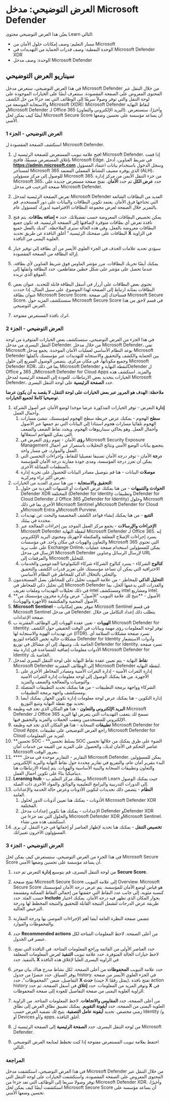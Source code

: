 <!---
---
العرض التوضيحي: العنوان: الوحدة النمطية "مدخل Microsoft Defender": "مسار التعلم: وصف قدرات حلول أمان Microsoft؛ الوحدة 4: وصف قدرات الحماية من التهديدات في Microsoft Defender XDR؛ الوحدة 7: وصف مدخل Microsoft Defender
---
--->

# العرض التوضيحي: مدخل Microsoft Defender

يعيّن هذا العرض التوضيحي محتوى Learn التالي:

- مسار التعليم: وصف إمكانات حلول الأمان من Microsoft
- الوحدة النمطية: وصف قدرات الحماية من التهديدات في Microsoft Defender XDR
- الوحدة: وصف مدخل Microsoft Defender

## سيناريو العرض التوضيحي

في هذا العرض التوضيحي، ستعرض مدخل Microsoft Defender من خلال التنقل عبر المحتوى المعروض على الصفحة المقصودة. ستتعرف أيضًا على الخيارات الموجودة على لوحة التنقل والتي توفر وصولاً سريعًا إلى الوظائف التي تعد جزءًا من حل الكشف والاستجابة الموسعة من Microsoft (XDR): ‏Microsoft Defender لنقاط النهاية وMicrosoft Defender لـ Office 365 (البريد الإلكتروني والتعاون).  وأخيرًا، ستستعرض أيضًا كيف يمكن لحل Microsoft Secure Score أن يساعد مؤسسة على تحسين وضعها الأمني.

### العرض التوضيحي - الجزء 1

استكشف الصفحة المقصودة ل Microsoft Defender.

1. افتح علامة تبويب المستعرض للصفحة الرئيسية ل Microsoft Defender.  إذا قمت بإغلاق المستعرض مسبقًا، فافتح Microsoft Edge. في شريط العناوين، أدخل **https://admin.microsoft.com** وسجل الدخول باستخدام بيانات اعتماد المسؤول لمستأجر Microsoft 365 الذي يوفره مضيف النشاط المعملي المعتمد (ALH)، للوصول إلى مركز مسؤولي Microsoft 365. من جزء التنقل الأيمن من مركز إدارة Microsoft 365، حدد **عرض الكل** ثم حدد **الأمان**.  تفتح صفحة مستعرض جديدة على صفحة الترحيب في مدخل Microsoft Defender.  

1. تعرض الصفحة الرئيسية لمدخل Microsoft Defender العديد من البطاقات الشائعة التي تحتاجها فرق الأمان. يعتمد تكوين البطاقات والبيانات على دور المستخدم. قم بالتمرير خلال الصفحة لعرض مجموعة البطاقات الافتراضية لدورك كمسؤول عام.

1. يمكن تخصيص البطاقات المعروضة حسب تفضيلاتك.  حدد **+ إضافة بطاقات**. يتم فتح نافذة تعرض أي بطاقات متوفرة لإضافتها إلى الصفحة الرئيسية.  قد تكون جميع البطاقات معروضة بالفعل، وفي هذه الحالة سترى الملاحظة، "لديك بالفعل جميع البطاقات على صفحتك الرئيسية." أغلق النافذة عن طريق تحديد **X** في الزاوية العلوية اليمنى من النافذة.

1. سيؤدي تحديد علامات الحذف في الجزء العلوي الأيسر من أي بطاقة إلى توفير خيار إزالة البطاقة من الصفحة المقصودة.  

1. يمكنك أيضًا تحريك البطاقات. مرر مؤشر الماوس فوق شريط العناوين لأي بطاقة، عندما تحصل على مؤشر على شكل خطين متقاطعين، حدد البطاقة وانقلها إلى الموقع الذي تريده.  

1. تحتوي بعض البطاقات على أزرار في أسفل البطاقة قابلة للتحديد. عنوان بعض البطاقات بمثابة ارتباط إلى الصفحة لهذا الموضوع.  على سبيل المثال، إذا حددت عنوان بطاقة Microsoft Secure Score، فستأخذك إلى صفحة Microsoft Secure Score.  ستستكشف المزيد حول Microsoft Secure Score في قسم لاحق من هذا العرض التوضيحي.

1. اترك نافذة المستعرض مفتوحة.

### العرض التوضيحي - الجزء 2

في هذا الجزء من العرض التوضيحي، ستستكشف بعض الخيارات المتوفرة من لوحة التنقل اليسرى من مدخل Defender.  من خلال مدخل Microsoft Defender، تفي Microsoft بوعد النظام الأساسي لعمليات الأمان الموحدة. يجمع مدخل Microsoft Defender بين الحماية والكشف والتحقيق والاستجابة للتهديدات عبر مؤسستك بأكملها وجميع مكوناتها، في مكان مركزي. يتضمن الوصول السريع إلى حلول Microsoft Defender XDR، بما في ذلك Microsoft Defender لنقطة النهاية وDefender ل Office ل 365 وMicrosoft Defender for Cloud Apps والمزيد.  استكشف هذه الخيارات بتحديد بعض الارتباطات.   للعودة إلى الصفحة الرئيسية لمدخل Microsoft Defender، حدد **الصفحة الرئيسية** على لوحة التنقل اليسرى.

**ملاحظة: الهدف هو المرور عبر بعض الخيارات على لوحة التنقل، لا يقصد به أن يكون عرضا توضيحيا كاملا لجميع الخيارات**.

1. **إدارة** التعرض - توفر الخيارات المذكورة عرضا موحدا لوضع الأمان عبر أصول الشركة وأحمال العمل.
    1. **سطح** الهجوم - يمكنك عرض خريطة سطح الهجوم لمؤسستك. تنشئ مسارات الهجوم تلقائيا مسارات هجوم استنادا إلى البيانات التي تم جمعها عبر الأصول وأحمال العمل. وهو يحاكي سيناريوهات الهجوم، ويحدد نقاط الضعف والضعف التي يمكن للمهاجم استغلالها.
    1. **رؤى** الأمان - تقوم رؤى التعرض في Microsoft Security Exposure Management بتجميع بيانات الوضع الأمني ونتائج التحليلات باستمرار عبر أحمال العمل والموارد، في مسار واحد.
    1. **درجة** الأمان - توفر درجة الأمان تصنيفا تفصيليا للنقاط، وإجراءات التحسين التي يمكن أن تعزز درجة المؤسسة، ومدى جودة مقارنة درجة الأمان للمؤسسة بالمنظمات المماثلة الأخرى.
    1. **موصلات** البيانات - هنا قم بتوصيل مصادر البيانات للحصول على تجربة إدارة تعرض أكثر ثراء ومركزية.
1. **التحقيق والاستجابة** - من هنا سترى العديد من الخيارات:
    1. **الحوادث والتنبيهات** - من هنا يمكنك عرض الحوادث أو التنبيهات الفردية من حلول Defender XDR المختلفة (Defender for Identity وتطبيقات Defender for Cloud Defender لـ Office 365 وDefender for Identity) وحلول Microsoft الأخرى بما في ذلك Microsoft Sentinel وMicrosoft Defender for Cloud وMicrosoft Entra وMicrosoft Purview.
    1. **التتبع** - من هنا يمكنك إنشاء قواعد الكشف المخصصة والبحث عن تهديدات محددة في بيئتك.
    1. **الإجراءات والإرسالات** - يجمع مركز العمل الموحد بين إجراءات المعالجة عبر Microsoft Defender لنقطة النهاية Microsoft Defender لـ Office 365. إنه يسرد إجراءات الإصلاح المعلقة والمكتملة لأجهزتك ومحتوى البريد الإلكتروني والتعاون والهويات في مكان واحد. في مؤسسات Microsoft 365 التي تحتوي على علب بريد Exchange Online، يمكن للمسؤولين استخدام صفحة عمليات الإرسال في مدخل Microsoft Defender لإرسال الرسائل وعناوين URL والمرفقات إلى Microsoft للتحليل.
    1. **كتالوج** الشركاء - يسرد كتالوج الشركاء شركاء التكنولوجيا المدعومين والخدمات الاحترافية التي يمكن أن تساعد مؤسستك على تعزيز قدرات الكشف والتحقيق والتحلي بالتحلال الذكي للمخاطر في النظام الأساسي.
1. **التحليل الذكي** للمخاطر - من علامة التبويب تحليل ذكي للمخاطر، يصل المستخدمون إلى تحليل ذكي للمخاطر في Microsoft Defender والقدرات التي يدعمها الحل، بما في ذلك تحليلات التهديدات وملفات تعريف intel ومستكشف intel ومشاريع intel.
1. **الأصول - **تتيح لك علامة التبويب "الأصول" عرض وإدارة مخزون مؤسستك من الأصول المحمية والمكتشفة (الأجهزة والهويات).
1. **Microsoft Sentinel** - تتوفر بعض إمكانيات Microsoft Sentinel في قسم Microsoft Sentinel في مدخل Defender.  يتطلب ذلك إعداد التكامل من خلال صفحة الإعدادات.
1. **الهويات** - تعين عقدة الهويات إلى الوظائف المقترنة ب Microsoft Defender for Identity. توفر لوحة المعلومات رؤى مهمة وبيانات في الوقت الحقيقي حول الكشف عن تهديدات الهوية والاستجابة لها (ITDR). تسرد صفحة مشكلات السلامة أي مشكلات حالية تخص الكفاءة لتوزيع Defender for Identity وأدوات الاستشعار الخاصة بك، وتنبيهك إلى أي مشاكل في توزيع Defender for Identity. تسرد صفحة الأدوات معلومات إضافية للمساعدة في إدارة بيئة Microsoft Defender for Identity الخاصة بك.
1. **نقاط** النهاية - يتم تعيين عقدة نقاط النهاية على لوحة التنقل اليسرى لمدخل Microsoft Defender إلى الوظائف المقترنة Microsoft Defender لنقطة النهاية.
    1. إدارة الثغرات الأمنية - إدارة الثغرات الأمنية ومصادر المخاطر الأخرى على الأجهزة. من هنا يمكنك الوصول إلى لوحة معلومات إدارة الثغرات الأمنية والتوصيات والمعالجة والضعف والمزيد.
    1. الشركاء وواجهة برمجة التطبيقات - من هنا يمكنك تحديد التطبيقات المتصلة ومستكشف واجهة برمجة التطبيقات.
    1. إدارة التكوين - هنا يمكنك عرض لوحة معلومات إدارة تكوين الجهاز.  يمكنك أيضا تحديد نهج نقطة النهاية وتتبع التوزيع.
1. **البريد الإلكتروني والتعاون** - هذا هو المكان الذي تجد فيه وظيفة Microsoft Defender لـ Office 365 تسمح لك بتعقب التهديدات التي يتعرض لها البريد الإلكتروني للمستخدمين وتعقب الحملات والمزيد والتحقيق فيها.
1. **تطبيقات** السحابة - هذا هو المكان الذي تجد فيه وظيفة Microsoft Defender for Cloud Apps. راجع العرض التوضيحي على تطبيقات Microsoft Defender for Cloud لمزيد من المعلومات.
1. **تحسين SOC - **يسلط تحسين SOC الضوء على طرق يمكنك من خلالها تحسين عناصر التحكم في الأمان لديك، والحصول على المزيد من القيمة من خدمات أمان Microsoft بمرور الوقت.
1. **** التقارير - التقارير موحدة في مدخل Microsoft Defender. يمكن للمسؤولين البدء بتقرير أمان عام، والتفريع في تقارير محددة حول نقاط النهاية والبريد الإلكتروني والتعاون وتطبيقات السحابة والبنية الأساسية والهويات. يتم إنشاء الارتباطات هنا ديناميكياً بناءً على تكوين أحمال العمل.
1. **Leraning hub** - يربطك مركز التعلم ب Microsoft Learn حيث يمكنك الوصول إلى الدورات التدريبية والبرامج التعليمية والوثائق والمواد الأخرى ذات الصلة.
1. **النظام** - يتضمن ذلك تحديدات لتكوين الأذونات وعرض حالة الخدمة والإعدادات العامة.
    1. الأذونات - يمكنك هنا تعيين أذونات الدور لحلول Microsoft Defender XDR المختلفة.
    1. الإعدادات - يمكنك هنا تكوين إعدادات مدخل Defender وDefender XDR والحلول التي تعد جزءا من Microsoft Defender XDR وMicrosoft Sentinel.  استكشف هذه متى تشاء.
1. **تخصيص التنقل** - يمكنك هنا تحديد لإظهار العناصر أو إخفائها في جزء التنقل. لن يرى المسؤولون الآخرون تغييراتك.

### العرض التوضيحي - الجزء 3

في هذا الجزء من العرض التوضيحي، ستستعرض كيف يمكن لحل Microsoft Secure Score أن يساعد مؤسسة على تحسين وضعها الأمني.

1. من لوحة التنقل اليسرى، قم بتوسيع **إدارة** التعرض ثم حدد **Secure Score**.

1. تفتح صفحة Microsoft Secure Score إلى علامة التبويب Overview. ‏Microsoft Secure Score هو قياس لوضع الأمان للمؤسسة. يتم عرض درجة الأمان لمؤسستك كنسبة مئوية، إلى جانب عدد النقاط التي حققتها من إجمالي النقاط الممكنة ومقسمة حسب الفئة. حدد **Include** بجوار المكان الذي تظهر فيه درجة الأمان. يمكنك اختيار طريقة عرض الدرجات لتشمل النتيجة القابلة للتحقيق والنتيجة المخطط لها ودرجة الترخيص الحالية.

1. تتضمن صفحة النظرة العامة أيضا أهم الإجراءات الموصى بها ودرجة المقارنة والمحفوظات والموارد.

1. حدد **Recommended actions** من أعلى الصفحة.  لاحظ المعلومات المتاحة لكل عنصر في الجدول.  

1. حدد العناصر الأولى من القائمة وراجع المعلومات المتاحة. في النافذة التي تفتح، لاحظ خيارات الحالة المتوفرة. حدد علامة تبويب **التنفيذ** لعرض المعلومات المتعلقة بالتنفيذ. حدد **X** في الزاوية اليسرى العليا لإغلاق هذه النافذة

1. حدد علامة التبويب **المحفوظات** من أعلى الصفحة.  لكل نشاط مدرج هناك بيان موجز يوفر السياق.  حدد عنصرًا من جدول history.  في الجزء العلوي الأيسر من صفحة التفاصيل، ضمن "المحفوظات"، حدد **X حدث** (حيث X يمثل رقمًا).  تفتح نافذة action history وتوفر المزيد من المعلومات.  حدد **إغلاق** في أسفل الصفحة، ثم حدد **X** في الزاوية العلوية اليمنى من صفحة التفاصيل للعودة إلى صفحة المحفوظات.

1. من أعلى الصفحة، حدد **المقاييس والاتجاهات**.  لاحظ المعلومات المتاحة.  من الزاوية العلوية اليمنى من الصفحة، حدد **أيقونة التقويم**.  يمكنك تضييق نطاق العرض إلى نطاق زمني مخصص.  تحديد **أيقونة عامل التصفية**، يتيح لك تصفية العرض حسب Identity و/أو Devices و/أو apps.  أغلق النافذة.

1. من لوحة التنقل اليسرى، حدد **الصفحة الرئيسية** إلى الصفحة الرئيسية ل Microsoft Defender.

1. احتفظ بعلامة تبويب المستعرض مفتوحة إذا كنت تخطط لمتابعة العرض التوضيحي التالي.

### المراجعة

في هذا العرض التوضيحي، استكشفت مدخل Microsoft Defender من خلال التنقل عبر المحتوى المعروض على الصفحة المقصودة، واستكشفت الخيارات على لوحة التنقل التي توفر وصولا سريعا إلى الوظائف التي تعد جزءا من Microsoft Defender XDR.  وأخيرًا، استكشفت أيضًا كيف يمكن لحل Microsoft Secure Score أن يساعد مؤسسة على تحسين وضعها الأمني.
